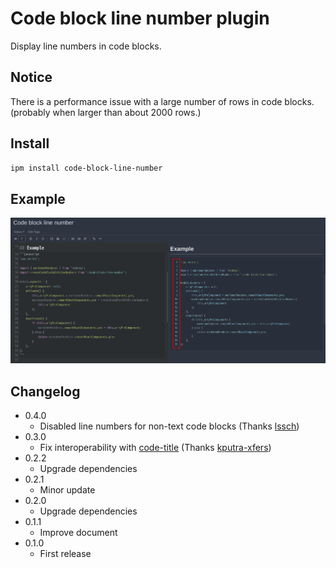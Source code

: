 # Code block line number plugin

Display line numbers in code blocks.

## Notice

There is a performance issue with a large number of rows in code blocks. (probably when larger than about 2000 rows.)

## Install

```sh
ipm install code-block-line-number
```

## Example

![Example](https://github.com/q1701/inkdrop-code-block-line-number/raw/master/docs/images/example.png)

## Changelog

- 0.4.0
  - Disabled line numbers for non-text code blocks (Thanks [lssch](https://github.com/lssch))
- 0.3.0
  - Fix interoperability with [code-title](https://github.com/elpnt/inkdrop-code-title) (Thanks [kputra-xfers](https://github.com/kputra-xfers))
- 0.2.2
  - Upgrade dependencies
- 0.2.1
  - Minor update
- 0.2.0
  - Upgrade dependencies
- 0.1.1
  - Improve document
- 0.1.0
  - First release
